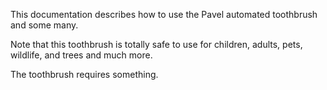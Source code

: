 This documentation describes how to use the Pavel automated toothbrush and some many.

Note that this toothbrush is totally safe to use for children, adults, pets, wildlife, and trees and much more.

The toothbrush requires something.